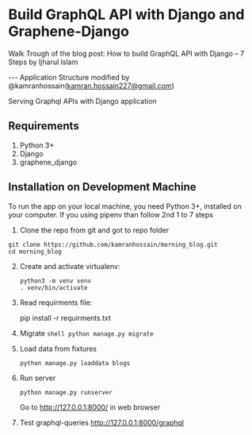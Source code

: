# Build GraphQL API with Django and Graphene-Django

Walk Trough of the blog post: How to build GraphQL API with Django – 7 Steps by Ijharul Islam

--- Application Structure modified by @kamranhossain(kamran.hossain227@gmail.com)

Serving Graphql APIs with Django application


Requirements
------------
1.  Python 3+
2.  Django
3.  graphene_django

Installation on Development Machine
-----------------------------------


To run the app on your local machine, you need Python 3+, installed on your computer. If you using pipenv than follow 2nd 1 to 7 steps

1.  Clone the repo from git and got to repo folder

```shell
git clone https://github.com/kamranhossain/morning_blog.git
cd morning_blog
```

2.  Create and activate virtualenv:

        python3 -m venv venv
        . venv/bin/activate

3.   Read requirments file:
      
        pip install -r requirments.txt


4.  Migrate
        ```shell
        python manage.py migrate
        ```


5.   Load data from fixtures 
        ```shell
        python manage.py loaddata blogs
        ```


6.    Run server 
        ```shell
        python manage.py runserver
        ```
        Go to http://127.0.0.1:8000/ in web browser

7.    Test graphql-queries
        http://127.0.0.1:8000/graphql

